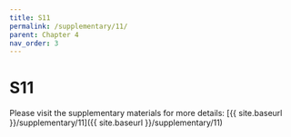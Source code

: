 ```yaml
---
title: S11
permalink: /supplementary/11/
parent: Chapter 4
nav_order: 3
---
```


# S11

Please visit the supplementary materials for more details: [{{ site.baseurl }}/supplementary/11]({{ site.baseurl }}/supplementary/11)
